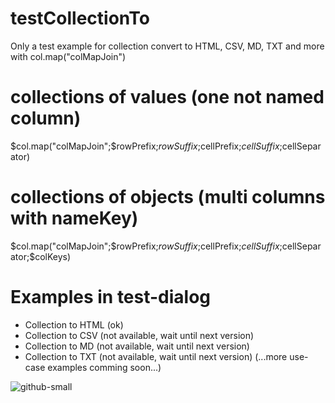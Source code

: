 # testCollectionTo
Only a test example for collection convert to HTML, CSV, MD, TXT and more with col.map("colMapJoin")

# collections of values (one not named column)
$col.map("colMapJoin";$rowPrefix;$rowSuffix;$cellPrefix;$cellSuffix;$cellSeparator)

# collections of objects (multi columns with nameKey)
$col.map("colMapJoin";$rowPrefix;$rowSuffix;$cellPrefix;$cellSuffix;$cellSeparator;$colKeys)

# Examples in test-dialog
- Collection to HTML (ok)
- Collection to CSV (not available, wait until next version)
- Collection to MD (not available, wait until next version)
- Collection to TXT (not available, wait until next version)
(...more use-case examples comming soon...)

![github-small](https://user-images.githubusercontent.com/65073460/82057765-1f3bf180-96c4-11ea-9236-91c385a08e2c.png)

